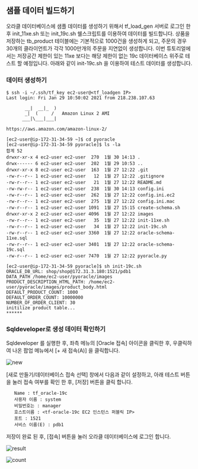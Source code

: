 ## 샘플 데이터 빌드하기 ##

오라클 데이터베이스에 샘플 데이터를 생성하기 위해서 tf_load_gen 서버로 로그인 한 후 init_11xe.sh 또는 init_19c.sh 쉘스크립트를 이용하여 데이터를 빌드합니다. 
상품을 저장하는 tb_product 테이블에는 기본적으로 1000건을 생성하게 되고, 주문의 경우 30개의 클라이언트가 각각 1000만개의 주문을 지연없이 생성합니다. 
이번 튜토리얼에서는 저장공간 제한이 있는 11xe 보다는 해당 제한이 없는 19c 데이터베이스 위주로 테스트 할 예정입니다. 
아래와 같이 init-19c.sh 을 이용하여 테스트 데이터를 생성합니다. 


### 데이터 생성하기 ###
```
$ ssh -i ~/.ssh/tf_key ec2-user@<tf_loadgen IP>
Last login: Fri Jan 29 10:50:02 2021 from 218.238.107.63

       __|  __|_  )
       _|  (     /   Amazon Linux 2 AMI
      ___|\___|___|

https://aws.amazon.com/amazon-linux-2/

[ec2-user@ip-172-31-34-59 ~]$ cd pyoracle
[ec2-user@ip-172-31-34-59 pyoracle]$ ls -la
합계 52
drwxr-xr-x 4 ec2-user ec2-user  270  1월 30 14:13 .
drwx------ 6 ec2-user ec2-user  202  1월 29 10:53 ..
drwxr-xr-x 8 ec2-user ec2-user  163  1월 27 12:22 .git
-rw-r--r-- 1 ec2-user ec2-user   12  1월 27 12:22 .gitignore
-rw-r--r-- 1 ec2-user ec2-user   21  1월 27 12:22 README.md
-rw-rw-r-- 1 ec2-user ec2-user  238  1월 30 14:13 config.ini
-rw-r--r-- 1 ec2-user ec2-user  262  1월 27 12:22 config.ini.ec2
-rw-r--r-- 1 ec2-user ec2-user  275  1월 27 12:22 config.ini.mac
-rw-r--r-- 1 ec2-user ec2-user 1091  1월 27 15:15 create-schema.sh
drwxr-xr-x 2 ec2-user ec2-user 4096  1월 27 12:22 images
-rw-r--r-- 1 ec2-user ec2-user   35  1월 27 12:22 init-11xe.sh
-rw-r--r-- 1 ec2-user ec2-user   34  1월 27 12:22 init-19c.sh
-rw-r--r-- 1 ec2-user ec2-user 3360  1월 27 12:22 oracle-schema-11xe.sql
-rw-r--r-- 1 ec2-user ec2-user 3401  1월 27 12:22 oracle-schema-19c.sql
-rw-r--r-- 1 ec2-user ec2-user 7470  1월 27 12:22 pyoracle.py

[ec2-user@ip-172-31-34-59 pyoracle]$ sh init-19c.sh 
ORACLE_DB_URL: shop/shop@172.31.3.180:1521/pdb1
DATA_PATH /home/ec2-user/pyoracle/images
PRODUCT_DESCRIPTION_HTML_PATH: /home/ec2-user/pyoracle/images/product_body.html
DEFAULT_PRODUCT_COUNT: 1000
DEFAULT_ORDER_COUNT: 10000000
NUMBER_OF_ORDER_CLIENT: 30
initilize product table... 
******
```


### Sqldeveloper로 생성 데이터 확인하기 ###

Sqldeveloper 를 실행한 후, 좌측 메뉴의 [Oracle 접속] 아이콘을 클릭한 후, 우클릭하여 나온 팝업 메뉴에서 [+ 새 접속(A)] 을 클릭합니다. 

![new](https://github.com/gnosia93/postgres-terraform/blob/main/dms/images/sqldevel-new-connection.png)

[새로 만들기/데이터베이스 접속 선택] 창에서 다음과 같이 설정하고, 아래 테스트 버튼을 눌러 접속 여부를 확인 한 후, [저장] 버튼을 클릭 합니다.  

       Name : tf_oracle-19c 
       사용자 이름 : system 
       비밀번호는 : manager 
       호스트이름 : <tf-oracle-19c EC2 인스턴스 퍼블릭 IP>
       포트 : 1521
       서비스 이름(E) : pdb1

저장이 완료 된 후, [접속] 버튼을 눌러 오라클 데이터베이스에 로그인 합니다. 

![result](https://github.com/gnosia93/postgres-terraform/blob/main/dms/images/sqldevel-new-connection-result.png)

![count](https://github.com/gnosia93/postgres-terraform/blob/main/dms/images/sqldevel-table-cnt.png)

